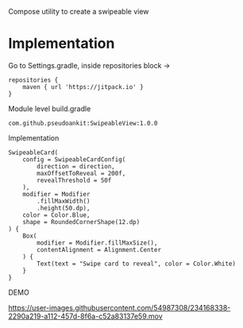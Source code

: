 Compose utility to create a swipeable view

# Implementation
Go to Settings.gradle, inside repositories block ->

```
repositories {  
    maven { url 'https://jitpack.io' }
}
```

Module level build.gradle 

```
com.github.pseudoankit:SwipeableView:1.0.0
```

Implementation
```
SwipeableCard(
    config = SwipeableCardConfig(
        direction = direction,
        maxOffsetToReveal = 200f,
        revealThreshold = 50f
    ),
    modifier = Modifier
        .fillMaxWidth()
        .height(50.dp),
    color = Color.Blue,
    shape = RoundedCornerShape(12.dp)
) {
    Box(
        modifier = Modifier.fillMaxSize(),
        contentAlignment = Alignment.Center
    ) {
        Text(text = "Swipe card to reveal", color = Color.White)
    }
}
```


DEMO

https://user-images.githubusercontent.com/54987308/234168338-2290a219-a112-457d-8f6a-c52a83137e59.mov

